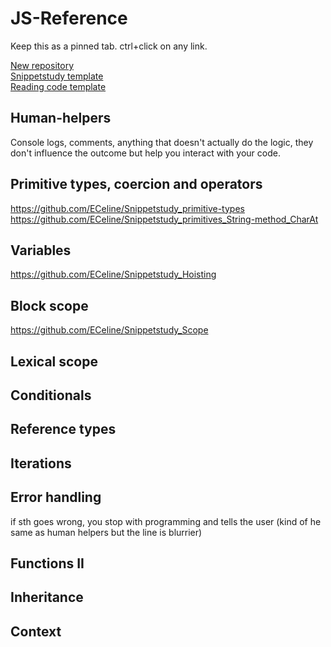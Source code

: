 # JS-Reference
  
Keep this as a pinned tab. ctrl+click on any link.   
   
[New repository](https://github.com/new)   
[Snippetstudy template](https://raw.githubusercontent.com/ECeline/JS-Reference/master/Snippetstudy-template.md)   
[Reading code template](https://raw.githubusercontent.com/ECeline/JS-Reference/master/Reading-code-template.md)   
   
## Human-helpers
Console logs, comments, anything that doesn't actually do the logic, they don't influence the outcome but help you interact with your code.

## Primitive types, coercion and operators
https://github.com/ECeline/Snippetstudy_primitive-types    
https://github.com/ECeline/Snippetstudy_primitives_String-method_CharAt 
## Variables
https://github.com/ECeline/Snippetstudy_Hoisting   
## Block scope
https://github.com/ECeline/Snippetstudy_Scope    
## Lexical scope

## Conditionals

## Reference types

## Iterations

## Error handling
if sth goes wrong, you stop with programming and tells the user (kind of he same as human helpers but the line is blurrier)

## Functions II

## Inheritance

## Context
